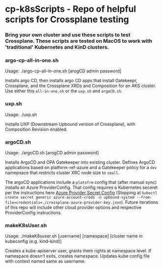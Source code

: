 # cp-k8sScripts - Repo of helpful scripts for Crossplane testing

### Bring your own cluster and use these scripts to test Crossplane. These scripts are tested on MacOS to work with 'traditional' Kubernetes and KinD clusters.

### argo-cp-all-in-one.sh

Usage: ./argo-cp-all-in-one.sh [arogCD admin password]

Installs argo CD, then installs argo CD apps that install Gatekeepr, Crossplane, and the Crossplane XRDs and Composition for an AKS cluster. Use either this `all-in-one.sh` or the `uxp.sh` and `argoCD.sh`. 

### uxp.sh

Usage: ./uxp.sh

Installs UXP (Downstream Upbound version of Crossplane), with Composition Revision enabled.

### argoCD.sh

Usage: ./argoCD.sh [arogCD admin password]

Installs ArgoCD and OPA Gatekeeper into existing cluster. Defines ArgoCD applications based on platform-ref-azure and a Gatekeeper policy for a `dev` namepsace that restricts cluster XRC node size to `small`.

The argoCD applications include a `platofrm` config that (after manual sync) installs an Azure ProviderConfig. That config requires a Kubernetes seceret  per the instructions here [Azure Provider Secret Config](https://github.com/upbound/platform-ref-azure#configure-providers-in-your-platform) (Stopping at `kubectl create secret generic azure-account-creds -n upbound-system --from-file=credentials=./crossplane-azure-provider-key.json`). Future iterations of this repo will include other cloud provider options and respective ProviderConfig instructions.

### makeK8sUser.sh

Usage: ./makeK8suser.sh [username] [namespace] [cluster name in kubeconfig (e.g. kind-kind)]

Creates a kube-apiserver user, grants them rights at namespace level. If namespace doesn't exits, creates namespace. Updates kube config file with context named same as username.


